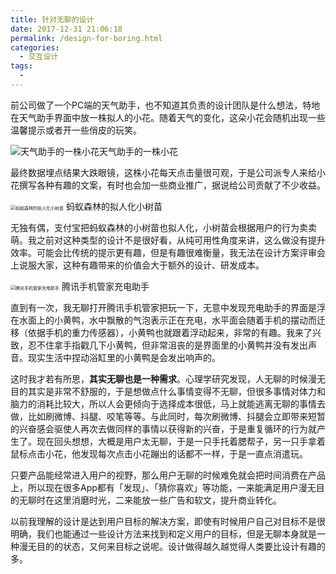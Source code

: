 ```yaml
---
title: 针对无聊的设计
date: 2017-12-31 21:06:18
permalink: /design-for-boring.html
categories:
  - 交互设计
tags:
  - 
---
```


前公司做了一个PC端的天气助手，也不知道其负责的设计团队是什么想法，特地在天气助手界面中放一株拟人的小花。随着天气的变化，这朵小花会随机出现一些温馨提示或者开一些俏皮的玩笑。

![天气助手的一株小花](http://pic.ftium4.com/5089-3c15304de6d76203-1.png)天气助手的一株小花

最终数据埋点结果大跌眼镜，这株小花每天点击量很可观，于是公司派专人来给小花撰写各种有趣的文案，有时也会加一些商业推广，据说给公司贡献了不少收益。<!-- more -->

<img src="http://pic.ftium4.com/5089-97b24e0232eabe4e-1.jpg" alt="蚂蚁森林的拟人化小树苗" style="zoom:50%;" />
蚂蚁森林的拟人化小树苗

无独有偶，支付宝把蚂蚁森林的小树苗也拟人化，小树苗会根据用户的行为卖卖萌。我之前对这种类型的设计不是很好看，从纯可用性角度来讲，这么做没有提升效率。可能会比传统的提示更有趣，但是有趣很难衡量，我无法在设计方案评审会上说服大家，这种有趣带来的价值会大于额外的设计、研发成本。

<img src="http://pic.ftium4.com/5089-3d4933f5d3d87518-1.png" alt="腾讯手机管家充电助手" style="zoom:50%;" />
腾讯手机管家充电助手

直到有一次，我无聊打开腾讯手机管家把玩一下，无意中发现充电助手的界面是浮在水面上的小黄鸭，水中飘散的气泡表示正在充电，水平面会随着手机的摆动而迁移（依据手机的重力传感器），小黄鸭也就跟着浮动起来，非常的有趣。我来了兴致，忍不住拿手指戳几下小黄鸭，但非常沮丧的是界面里的小黄鸭并没有发出声音。现实生活中捏动浴缸里的小黄鸭是会发出响声的。

这时我才若有所思，**其实无聊也是一种需求**。心理学研究发现，人无聊的时候漫无目的其实是非常不舒服的，于是想做点什么事情变得不无聊，但很多事情对体力和脑力的消耗比较大，所以人会更倾向于选择成本很低，马上就能逃离无聊的事情去做，比如刷微博、抖腿、咬笔等等。与此同时，每次刷微博、抖腿会立即带来短暂的兴奋感会驱使人再次去做同样的事情以获得新的兴奋，于是重复循环的行为就产生了。现在回头想想，大概是用户太无聊，于是一只手托着腮帮子，另一只手拿着鼠标点击小花，他发现每次点击小花蹦出的话都不一样，于是一直点消遣玩。

只要产品能经常进入用户的视野，那么用户无聊的时候难免就会把时间消费在产品上，所以现在很多App都有「发现」、「猜你喜欢」等功能，一来能满足用户漫无目的无聊时在这里消磨时光，二来能放一些广告和软文，提升商业转化。

以前我理解的设计是达到用户目标的解决方案，即使有时候用户自己对目标不是很明确，我们也能通过一些设计方法来找到和定义用户的目标，但是无聊本身就是一种漫无目的的状态，又何来目标之说呢。设计做得越久越觉得人类要比设计有趣的多。